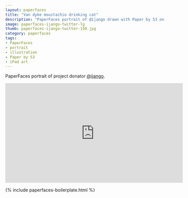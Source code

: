 ```yaml
---
layout: paperfaces
title: "Van dyke moustachio drinking cat"
description: "PaperFaces portrait of @ijango drawn with Paper by 53 on an iPad."
image: paperfaces-ijango-twitter-lg
thumb: paperfaces-ijango-twitter-150.jpg
category: paperfaces
tags: 
- PaperFaces
- portrait
- illustration
- Paper by 53
- iPad art
---
```


PaperFaces portrait of project donator [@ijango](http://twitter.com/ijango).

<iframe width="560" height="315" src="http://www.youtube.com/embed/9XA2_0nysm8" frameborder="0"> </iframe>

{% include paperfaces-boilerplate.html %}